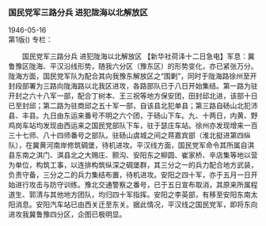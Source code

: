 ### 国民党军三路分兵  进犯陇海以北解放区  

1946-05-16  
第1版()
专栏：

　　国民党军三路分兵
    进犯陇海以北解放区
    【新华社荷泽十二日急电】军息：冀鲁豫区陇海、平汉沿线形势，随我六分区（豫东区）的形势变化，亦已紧张万分。陇海方面，国民党军队为配合其向我豫东解放区之“围剿”，同时于陇海路徐州至开封段部署为三路向陇海路以北我区进攻，各路部队已于八日开始集结。第一路为驻开封之六十八军一部，配合丁树本、王三祝等地方保安团，田封邱北进，该部十日已至封邱；第二路为驻商邱之五十军一部，自该县北犯单县；第三路自砀山北犯沛县、丰县。九日由东运来番号不明之六个团，于砀山下车。九、十两日，内黄、野鸡岗车站均发现由西运来之国民党部队下车，驻于瑟庄车站。徐州亦发现增来一百三十七师、八十四师番号之部队。驻砀山虞城之间之蒋嘉宾部（淮北挺进第四纵队），在冀黄河南岸修筑碉堡，待机进攻。平汉线方面，国民党军命令其所属自淇县东南之淇门、淇县北之大赐庄、颢沟、安阳东之柳圆、崔家桥、辛店集等地以营为单位，构筑工事，以连排构筑纵深之碉堡群，其三分之一的兵力配合地方武装，负责守备，三分之二的兵力集结布置，待机进攻。安阳之四十军，亦于五月一日开始进行攻击与防守训练。豫北交通警察之番号，已于五日宣布取消，其原来所属程道生、郭清与其他地方团队，均归四十军指挥。安阳之李英部，有移至安阳东南太阳消息。安阳汽车站已由西关迁至东关。据此情况，平汉线之国民党军，即将东向进攻我冀鲁豫四分区，企图已极明显。  
